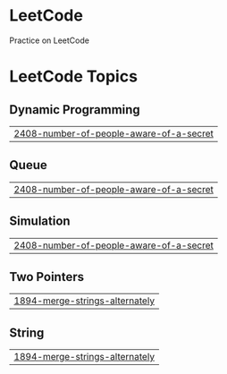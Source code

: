 # LeetCode
Practice on LeetCode

<!---LeetCode Topics Start-->
# LeetCode Topics
## Dynamic Programming
|  |
| ------- |
| [2408-number-of-people-aware-of-a-secret](https://github.com/kailee0422/LeetCode/tree/master/2408-number-of-people-aware-of-a-secret) |
## Queue
|  |
| ------- |
| [2408-number-of-people-aware-of-a-secret](https://github.com/kailee0422/LeetCode/tree/master/2408-number-of-people-aware-of-a-secret) |
## Simulation
|  |
| ------- |
| [2408-number-of-people-aware-of-a-secret](https://github.com/kailee0422/LeetCode/tree/master/2408-number-of-people-aware-of-a-secret) |
## Two Pointers
|  |
| ------- |
| [1894-merge-strings-alternately](https://github.com/kailee0422/LeetCode/tree/master/1894-merge-strings-alternately) |
## String
|  |
| ------- |
| [1894-merge-strings-alternately](https://github.com/kailee0422/LeetCode/tree/master/1894-merge-strings-alternately) |
<!---LeetCode Topics End-->